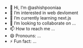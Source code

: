 - 👋 Hi, I’m @ashishpooniaa
- 👀 I’m interested in web devloment
- 🌱 I’m currently learning next.js
- 💞️ I’m looking to collaborate on ...
- 📫 How to reach me ...
- 😄 Pronouns: ...
- ⚡ Fun fact: ...

<!---
ashishpooniaa/ashishpooniaa is a ✨ special ✨ repository because its `README.md` (this file) appears on your GitHub profile.
You can click the Preview link to take a look at your changes.
--->
